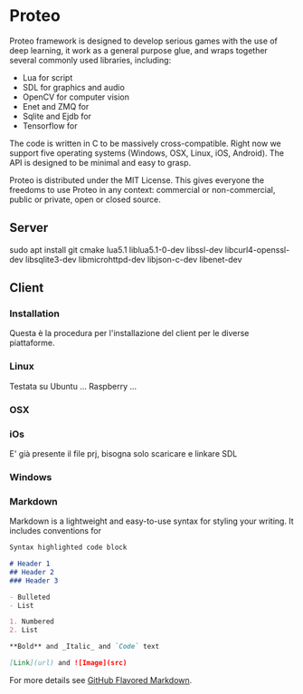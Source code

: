 # Proteo

Proteo framework is designed to develop serious games with the use of deep learning, it work as a general purpose glue, and wraps together several commonly used libraries, including:

- Lua for script
- SDL for graphics and audio
- OpenCV for computer vision
- Enet and ZMQ for 
- Sqlite and Ejdb for 
- Tensorflow for

The code is written in C to be massively cross-compatible. Right now we support five operating systems (Windows, OSX, Linux, iOS, Android). The API is designed to be minimal and easy to grasp.

Proteo is distributed under the MIT License. This gives everyone the freedoms to use Proteo in any context: commercial or non-commercial, public or private, open or closed source. 

## Server

sudo apt install git cmake lua5.1 liblua5.1-0-dev libssl-dev libcurl4-openssl-dev libsqlite3-dev libmicrohttpd-dev libjson-c-dev libenet-dev

## Client 

### Installation
Questa è la procedura per l'installazione del client per le diverse piattaforme.

### Linux
Testata su Ubuntu ... Raspberry ...

### OSX

### iOs

E' già presente il file prj, bisogna solo scaricare e linkare SDL

### Windows

### Markdown

Markdown is a lightweight and easy-to-use syntax for styling your writing. It includes conventions for

```markdown
Syntax highlighted code block

# Header 1
## Header 2
### Header 3

- Bulleted
- List

1. Numbered
2. List

**Bold** and _Italic_ and `Code` text

[Link](url) and ![Image](src)
```

For more details see [GitHub Flavored Markdown](https://guides.github.com/features/mastering-markdown/).


